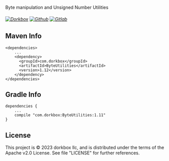 Byte manipulation and Unsigned Number Utilities

###### [![Dorkbox](https://badge.dorkbox.com/dorkbox.svg "Dorkbox")](https://git.dorkbox.com/dorkbox/ByteUtilities) [![Github](https://badge.dorkbox.com/github.svg "Github")](https://github.com/dorkbox/ByteUtilities) [![Gitlab](https://badge.dorkbox.com/gitlab.svg "Gitlab")](https://gitlab.com/dorkbox/ByteUtilities)


Maven Info
---------
```
<dependencies>
    ...
    <dependency>
      <groupId>com.dorkbox</groupId>
      <artifactId>ByteUtilities</artifactId>
      <version>1.12</version>
    </dependency>
</dependencies>
```

Gradle Info
---------
````
dependencies {
    ...
    compile "com.dorkbox:ByteUtilities:1.11"
}
````


License
---------
This project is © 2023 dorkbox llc, and is distributed under the terms of the Apache v2.0 License. See file "LICENSE" for further 
references.
